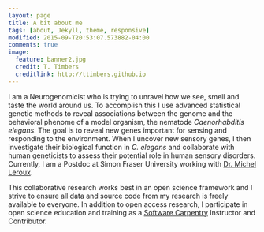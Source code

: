 ```yaml
---
layout: page
title: A bit about me
tags: [about, Jekyll, theme, responsive]
modified: 2015-09-T20:53:07.573882-04:00
comments: true
image:
  feature: banner2.jpg
  credit: T. Timbers
  creditlink: http://ttimbers.github.io
---
```


I am a Neurogenomicist who is trying to unravel how we see, smell and taste the world around us. To accomplish this I use advanced statistical genetic methods to reveal associations between the genome and the behavioral phenome of a model organism, the nematode *Caenorhabditis elegans*.
The goal is to reveal new genes important for sensing and responding to the environment. When I uncover new sensory genes, I then investigate their biological function in *C. elegans* and collaborate with human geneticists to assess their potential role in human sensory disorders.
Currently, I am a Postdoc at Simon Fraser University working with [Dr. Michel Leroux](http://www.sfu.ca/~leroux/).



This collaborative research works best in an open science framework and I strive to ensure all data and source code from my research is freely available to everyone. In addition to open access research, I participate in open science education and training as a [Software Carpentry](http://software-carpentry.org/) Instructor and Contributor.
